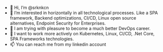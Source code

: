 - 👋 Hi, I’m @srknkcn
- 👀 I’m interested in horizontally in all technological processes. Like a SPA framework, Backend optimizations, CI/CD, Linux open source alternatives, Endpoint Security for Enterprises.
- 🌱 I am trying with pleasure to become a much better DevOps career.
- 💞️ I want to work more actively on Kubernetes, Linux, CI/CD, .Net Core, SPA Frameworks technologies.
- 📫 You can reach me from my linkedin account

<!---
srknkcn/srknkcn is a ✨ special ✨ repository because its `README.md` (this file) appears on your GitHub profile.
You can click the Preview link to take a look at your changes.
--->
